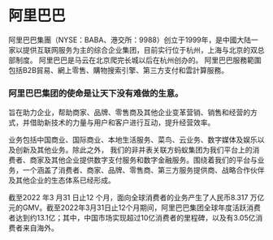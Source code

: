 # 

# 阿里巴巴

阿里巴巴集團（NYSE：BABA、港交所：9988）创立于1999年，是中國大陆一家以提供互联网服务为主的综合企业集团，目前实行位于杭州，上海与北京的双总部制度。 阿里巴巴是马云在北京爬完长城以后在杭州创办的。 阿里巴巴服務範圍包括B2B貿易、網上零售、購物搜索引擎、第三方支付和雲計算服務。

### 阿里巴巴集团的使命是让天下没有难做的生意。

旨在助力企业，帮助商家、品牌、零售商及其他企业变革营销、销售和经营的方式，并借助新技术的力量与用户和客户进行互动，提升经营效率。

业务包括中国商业、国际商业、本地生活服务、菜鸟、云业务、数字媒体及娱乐以及创新及其他业务。除此之外， 我们的非并表关联方蚂蚁集团为我们平台上的消费者、商家及其他企业提供数字支付服务和数字金融服务。围绕着我们的平台与业务，一个涵盖了消费者、商家、品牌、零售商、第三方服务提供商、战略合作伙伴及其他企业的生态体系已经形成。

截至2022 年3 月31 日止12 个月，面向全球消费者的业务产生了人民币8.317 万亿元的GMV。截至2022年3月31日止12个月期间，阿里巴巴集团全球年度活跃消费者达到约13.1亿；其中，中国市场实现超过10亿消费者的里程碑，以及有3.05亿消费者来自海外。

